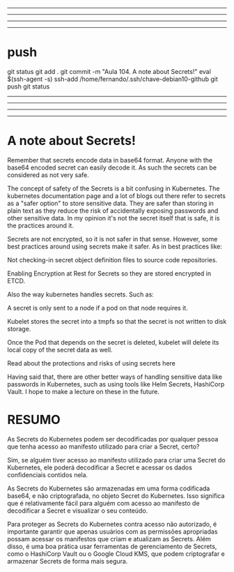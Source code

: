 
------------------------------------------------------------------------------------------------------------------------------------------------------
------------------------------------------------------------------------------------------------------------------------------------------------------
------------------------------------------------------------------------------------------------------------------------------------------------------
------------------------------------------------------------------------------------------------------------------------------------------------------
# push

git status
git add .
git commit -m "Aula 104. A note about Secrets!"
eval $(ssh-agent -s)
ssh-add /home/fernando/.ssh/chave-debian10-github
git push
git status



------------------------------------------------------------------------------------------------------------------------------------------------------
------------------------------------------------------------------------------------------------------------------------------------------------------
------------------------------------------------------------------------------------------------------------------------------------------------------
------------------------------------------------------------------------------------------------------------------------------------------------------
# A note about Secrets!
Remember that secrets encode data in base64 format. Anyone with the base64 encoded secret can easily decode it. As such the secrets can be considered as not very safe.

The concept of safety of the Secrets is a bit confusing in Kubernetes. The kubernetes documentation page and a lot of blogs out there refer to secrets as a "safer option" to store sensitive data. They are safer than storing in plain text as they reduce the risk of accidentally exposing passwords and other sensitive data. In my opinion it's not the secret itself that is safe, it is the practices around it. 

Secrets are not encrypted, so it is not safer in that sense. However, some best practices around using secrets make it safer. As in best practices like:

Not checking-in secret object definition files to source code repositories.

Enabling Encryption at Rest for Secrets so they are stored encrypted in ETCD. 



Also the way kubernetes handles secrets. Such as:

A secret is only sent to a node if a pod on that node requires it.

Kubelet stores the secret into a tmpfs so that the secret is not written to disk storage.

Once the Pod that depends on the secret is deleted, kubelet will delete its local copy of the secret data as well.

Read about the protections and risks of using secrets here



Having said that, there are other better ways of handling sensitive data like passwords in Kubernetes, such as using tools like Helm Secrets, HashiCorp Vault. I hope to make a lecture on these in the future.











# RESUMO
As Secrets do Kubernetes podem ser decodificadas por qualquer pessoa que tenha acesso ao manifesto utilizado para criar a Secret, certo?

Sim, se alguém tiver acesso ao manifesto utilizado para criar uma Secret do Kubernetes, ele poderá decodificar a Secret e acessar os dados confidenciais contidos nela.

As Secrets do Kubernetes são armazenadas em uma forma codificada base64, e não criptografada, no objeto Secret do Kubernetes. Isso significa que é relativamente fácil para alguém com acesso ao manifesto de decodificar a Secret e visualizar o seu conteúdo.

Para proteger as Secrets do Kubernetes contra acesso não autorizado, é importante garantir que apenas usuários com as permissões apropriadas possam acessar os manifestos que criam e atualizam as Secrets. Além disso, é uma boa prática usar ferramentas de gerenciamento de Secrets, como o HashiCorp Vault ou o Google Cloud KMS, que podem criptografar e armazenar Secrets de forma mais segura.